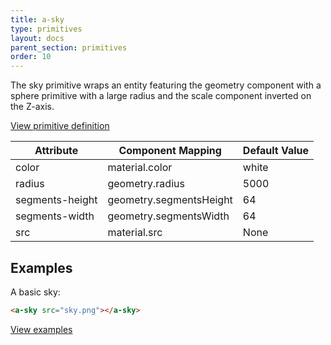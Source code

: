```yaml
---
title: a-sky
type: primitives
layout: docs
parent_section: primitives
order: 10
---
```


The sky primitive wraps an entity featuring the geometry component with a
sphere primitive with a large radius and the scale component inverted on the
Z-axis.

[View primitive definition](https://github.com/aframevr/aframe/blob/master/elements/templates/a-sky/index.html)

| Attribute       | Component Mapping       | Default Value |
| ---------       | -----------------       | ------------- |
| color           | material.color          | white         |
| radius          | geometry.radius         | 5000          |
| segments-height | geometry.segmentsHeight | 64            |
| segments-width  | geometry.segmentsWidth  | 64            |
| src             | material.src            | None          |

## Examples

A basic sky:

```html
<a-sky src="sky.png"></a-sky>
```

[View examples](https://aframevr.github.io/aframe/examples/)
